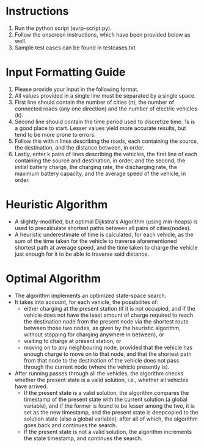 # Instructions
  
  1. Run the python script (evrp-script.py).
  2. Follow the onscreen instructions, which have been provided below as well.
  3. Sample test cases can be found in testcases.txt

# Input Formatting Guide

  1. Please provide your input in the following format.
  2. All values provided in a single line must be separated by a single space.
  3. First line should contain the number of cities (n), the number of connected roads (any one direction) and the number of electric vehicles (k).
  4. Second line should contain the time period used to discretize time. 1s is a good place to start. Lesser values yield more accurate results, but tend to be more prone to     errors.
  5. Follow this with n lines describing the roads, each containing the source, the destination, and the distance between, in order.
  6. Lastly, enter k pairs of lines describing the vehicles, the first line of each containing the source and destination, in order, and the second, the initial battery charge, the charging rate, the discharging rate, the maximum battery capacity, and the average speed of the vehicle, in order.

# Heuristic Algorithm
  
  * A slightly-modified, but optimal Dijkstra's Algorithm (using min-heaps) is used to precalculate shortest paths between all pairs of cities(nodes).
  * A heuristic underestimate of time is calculated, for each vehicle, as the sum of the time taken for the vehicle to traverse aforementioned shortest path at average speed, and the time taken to charge the vehicle just enough for it to be able to traverse said distance.

# Optimal Algorithm
  
  * The algorithm implements an optimized state-space search.
  * It takes into account, for each vehicle, the possibilites of:
    *  either charging at the present station (if it is not occupied, and if the vehicle does not have the least amount of charge required to reach the destination node from the present node via the shortest route between those two nodes, as given by the heuristic algorithm, without stopping for charging anywhere in between), or 
    *  waiting to charge at present station, or 
    *  moving on to any neighbouring node, provided that the vehicle has enough charge to move on to that node, and that the shortest path from that node to the destination of the vehicle does not pass through the current node (where the vehicle presently is).
  * After running passes through all the vehicles, the algorithm checks whether the present state is a valid solution, i.e., whether all vehicles have arrived.
    * If the present state is a valid solution, the algorithm compares the timestamp of the present state with the current solution (a global variable), and if the former is found to be lesser among the two, it is set as the new timestamp, and the present state is deepcopied to the solution state (also a global variable), after all of which, the algorithm goes back and continues the search.
    * If the present state is not a valid solution, the algorithm increments the state timestamp, and continues the search.
